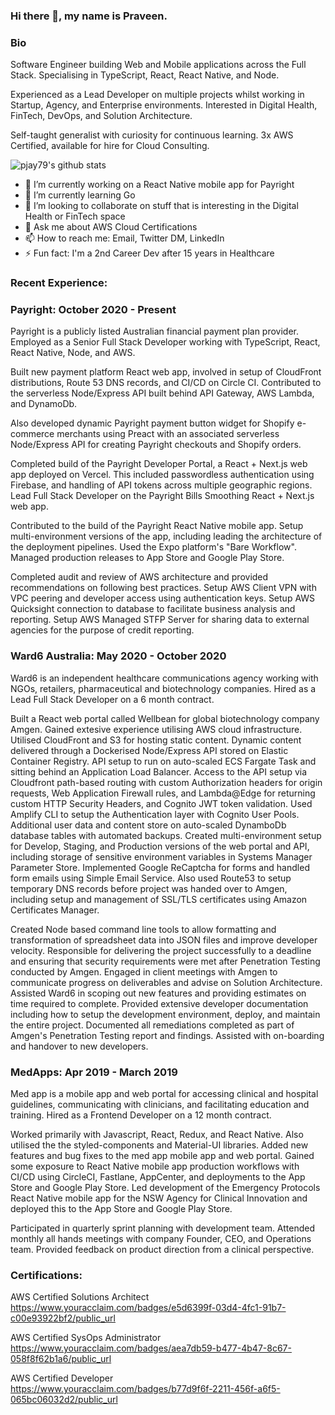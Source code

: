 ### Hi there 👋, my name is Praveen. 

### Bio

Software Engineer building Web and Mobile applications across the Full Stack. Specialising in TypeScript, React, React Native, and Node.

Experienced as a Lead Developer on multiple projects whilst working in Startup, Agency, and Enterprise environments.  Interested in Digital Health, FinTech, DevOps, and Solution Architecture. 

Self-taught generalist with curiosity for continuous learning. 3x AWS Certified, available for hire for Cloud Consulting.

![pjay79's github stats](https://github-readme-stats.vercel.app/api?username=pjay79&show_icons=true&theme=cobalt)

- 🔭 I’m currently working on a React Native mobile app for Payright
- 🌱 I’m currently learning Go
- 👯 I’m looking to collaborate on stuff that is interesting in the Digital Health or FinTech space
- 💬 Ask me about AWS Cloud Certifications
- 📫 How to reach me: Email, Twitter DM, LinkedIn
- ⚡ Fun fact: I'm a 2nd Career Dev after 15 years in Healthcare

### Recent Experience:

### Payright: October 2020 - Present

Payright is a publicly listed Australian financial payment plan provider. Employed as a Senior Full Stack Developer working with TypeScript, React, React Native, Node, and AWS.

Built new payment platform React web app, involved in setup of CloudFront distributions, Route 53 DNS records, and CI/CD on Circle CI. Contributed to the serverless Node/Express API built behind API Gateway, AWS Lambda, and DynamoDb.  

Also developed dynamic Payright payment button widget for Shopify e-commerce merchants using Preact with an associated serverless Node/Express API for creating Payright checkouts and Shopify orders. 

Completed build of the Payright Developer Portal, a React + Next.js web app deployed on Vercel. This included passwordless authentication using Firebase, and handling of API tokens across multiple geographic regions. Lead Full Stack Developer on the Payright Bills Smoothing React + Next.js web app. 

Contributed to the build of the Payright React Native mobile app. Setup multi-environment versions of the app, including leading the architecture of the deployment pipelines. Used the Expo platform's "Bare Workflow". Managed production releases to App Store and Google Play Store.

Completed audit and review of AWS architecture and provided recommendations on following best practices. Setup AWS Client VPN with VPC peering and developer access using authentication keys. Setup AWS Quicksight connection to database to facilitate business analysis and reporting. Setup AWS Managed STFP Server for sharing data to external agencies for the purpose of credit reporting.

### Ward6 Australia: May 2020 - October 2020

Ward6 is an independent healthcare communications agency working with NGOs, retailers, pharmaceutical and biotechnology companies. Hired as a Lead Full Stack Developer on a 6 month contract.

Built a React web portal called Wellbean for global biotechnology company Amgen. Gained extesive experience utilising AWS cloud infrastructure. Utilised CloudFront and S3 for hosting static content. Dynamic content delivered through a Dockerised Node/Express API stored on Elastic Container Registry. API setup to run on auto-scaled ECS Fargate Task and sitting behind an Application Load Balancer. Access to the API setup via Cloudfront path-based routing with custom Authorization headers for origin requests, Web Application Firewall rules, and Lambda@Edge for returning custom HTTP Security Headers, and Cognito JWT token validation. Used Amplify CLI to setup the Authentication layer with Cognito User Pools. Additional user data and content store on auto-scaled DynamboDb database tables with automated backups. Created multi-environment setup for Develop, Staging, and Production versions of the web portal and API, including storage of sensitive environment variables in Systems Manager Parameter Store. Implemented Google ReCaptcha for forms and handled form emails using Simple Email Service. Also used Route53 to setup temporary DNS records before project was handed over to Amgen, including setup and management of SSL/TLS certificates using Amazon Certificates Manager.

Created Node based command line tools to allow formatting and transformation of spreadsheet data into JSON files and improve developer velocity. Responsible for delivering the project successfully to a deadline and ensuring that security requirements were met after Penetration Testing conducted by Amgen. Engaged in client meetings with Amgen to communicate progress on deliverables and advise on Solution Architecture. Assisted Ward6 in scoping out new features and providing estimates on time required to complete. Provided extensive developer documentation including how to setup the development environment, deploy, and maintain the entire project. Documented all remediations completed as part of Amgen's Penetration Testing report and findings. Assisted with on-boarding and handover to new developers.

### MedApps: Apr 2019 - March 2019

Med app is a mobile app and web portal for accessing clinical and hospital guidelines, communicating with clinicians, and facilitating education and training. Hired as a Frontend Developer on a 12 month contract.

Worked primarily with Javascript, React, Redux, and React Native. Also utilised the the styled-components and Material-UI libraries. Added new features and bug fixes to the med app mobile app and web portal. Gained some exposure to React Native mobile app production workflows with CI/CD using CircleCI, Fastlane, AppCenter, and deployments to the App Store and Google Play Store. Led development of the Emergency Protocols React Native mobile app for the NSW Agency for Clinical Innovation and deployed this to the App Store and Google Play Store.

Participated in quarterly sprint planning with development team. Attended monthly all hands meetings with company Founder, CEO, and Operations team. Provided feedback on product direction from a clinical perspective.

### Certifications:

AWS Certified Solutions Architect  
https://www.youracclaim.com/badges/e5d6399f-03d4-4fc1-91b7-c00e93922bf2/public_url

AWS Certified SysOps Administrator  
https://www.youracclaim.com/badges/aea7db59-b477-4b47-8c67-058f8f62b1a6/public_url

AWS Certified Developer  
https://www.youracclaim.com/badges/b77d9f6f-2211-456f-a6f5-065bc06032d2/public_url
